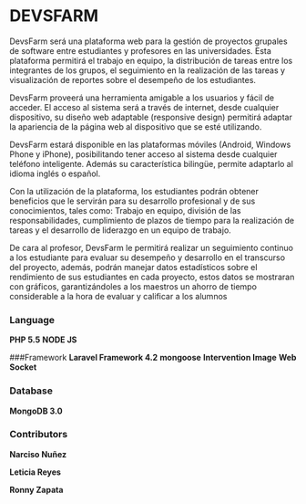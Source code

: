 DEVSFARM
========

DevsFarm será una plataforma web para la gestión de proyectos grupales de software entre estudiantes y profesores en las universidades. Esta plataforma permitirá el trabajo en equipo, la distribución de tareas entre los integrantes de los grupos, el seguimiento en la  realización de las tareas y visualización de reportes sobre el desempeño de los estudiantes.   

DevsFarm proveerá una herramienta amigable a los usuarios y fácil de acceder. El acceso al sistema será a través de internet, desde cualquier dispositivo, su diseño web adaptable (responsive design) permitirá adaptar la apariencia de la página web al dispositivo que se esté utilizando.

DevsFarm estará disponible en las plataformas móviles (Android, Windows Phone y iPhone), posibilitando tener acceso al sistema desde cualquier teléfono inteligente. Además su característica bilingüe, permite adaptarlo al idioma inglés o español.

Con la utilización de la plataforma, los estudiantes podrán obtener beneficios que le servirán para su desarrollo profesional y de sus conocimientos, tales como: Trabajo en equipo, división de las responsabilidades, cumplimiento de plazos de tiempo para la realización de tareas y el desarrollo de liderazgo en un equipo de trabajo.

De cara al profesor, DevsFarm le permitirá realizar un seguimiento continuo a los estudiante para evaluar su desempeño y desarrollo en el transcurso del proyecto, además, podrán manejar datos estadísticos sobre el rendimiento de sus estudiantes en cada proyecto, estos datos se mostraran con gráficos, garantizándoles a los maestros un ahorro de tiempo considerable a la hora de  evaluar y calificar a los alumnos


### Language
**PHP 5.5**
**NODE JS**

###Framework
**Laravel Framework 4.2**
**mongoose**
**Intervention Image**
**Web Socket**

### Database
**MongoDB 3.0**

### Contributors
**Narciso Nuñez**

**Leticia Reyes**

**Ronny Zapata**